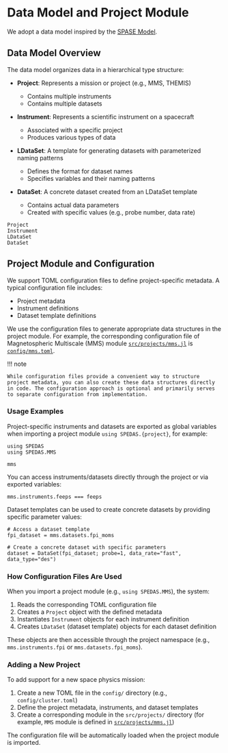 # Data Model and Project Module

We adopt a data model inspired by the [SPASE Model](https://spase-group.org/data/model/index.html).

## Data Model Overview

The data model organizes data in a hierarchical type structure:

- **Project**: Represents a mission or project (e.g., MMS, THEMIS)
  - Contains multiple instruments
  - Contains multiple datasets
- **Instrument**: Represents a scientific instrument on a spacecraft

  - Associated with a specific project
  - Produces various types of data

- **LDataSet**: A template for generating datasets with parameterized naming patterns
  - Defines the format for dataset names
  - Specifies variables and their naming patterns
- **DataSet**: A concrete dataset created from an LDataSet template
  - Contains actual data parameters
  - Created with specific values (e.g., probe number, data rate)

```@docs; canonical=false
Project
Instrument
LDataSet
DataSet
```

## Project Module and Configuration

We support TOML configuration files to define project-specific metadata. A typical configuration file includes:

- Project metadata
- Instrument definitions
- Dataset template definitions

We use the configuration files to generate appropriate data structures in the project module. For example, the corresponding configuration file of Magnetospheric Multiscale (MMS) module [`src/projects/mms.jl`](https://github.com/Beforerr/SPEDAS.jl/blob/main/src/projects/mms.jl) is [`config/mms.toml`](https://github.com/Beforerr/SPEDAS.jl/blob/main/config/mms.toml).

!!! note

    While configuration files provide a convenient way to structure project metadata, you can also create these data structures directly in code. The configuration approach is optional and primarily serves to separate configuration from implementation.

### Usage Examples

Project-specific instruments and datasets are exported as global variables when importing a project module `using SPEDAS.{project}`, for example:

```@example project
using SPEDAS
using SPEDAS.MMS

mms
```

You can access instruments/datasets directly through the project or via exported variables:

```@example project
mms.instruments.feeps === feeps
```

Dataset templates can be used to create concrete datasets by providing specific parameter values:

```@example project
# Access a dataset template
fpi_dataset = mms.datasets.fpi_moms
```

```@example project
# Create a concrete dataset with specific parameters
dataset = DataSet(fpi_dataset; probe=1, data_rate="fast", data_type="des")
```

### How Configuration Files Are Used

When you import a project module (e.g., `using SPEDAS.MMS`), the system:

1. Reads the corresponding TOML configuration file
2. Creates a `Project` object with the defined metadata
3. Instantiates `Instrument` objects for each instrument definition
4. Creates `LDataSet` (dataset template) objects for each dataset definition

These objects are then accessible through the project namespace (e.g., `mms.instruments.fpi` or `mms.datasets.fpi_moms`).

### Adding a New Project

To add support for a new space physics mission:

1. Create a new TOML file in the `config/` directory (e.g., `config/cluster.toml`)
2. Define the project metadata, instruments, and dataset templates
3. Create a corresponding module in the `src/projects/` directory (for example, `MMS` module is defined in [`src/projects/mms.jl`](https://github.com/Beforerr/SPEDAS.jl/blob/main/src/projects/mms.jl))

The configuration file will be automatically loaded when the project module is imported.
